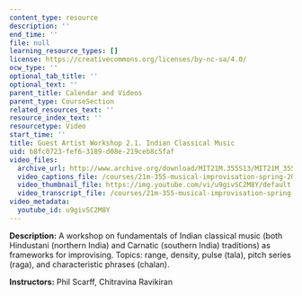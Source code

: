 ```yaml
---
content_type: resource
description: ''
end_time: ''
file: null
learning_resource_types: []
license: https://creativecommons.org/licenses/by-nc-sa/4.0/
ocw_type: ''
optional_tab_title: ''
optional_text: ''
parent_title: Calendar and Videos
parent_type: CourseSection
related_resources_text: ''
resource_index_text: ''
resourcetype: Video
start_time: ''
title: Guest Artist Workshop 2.1. Indian Classical Music
uid: b8fc0723-fef6-3189-d08e-219ceb8c5faf
video_files:
  archive_url: http://www.archive.org/download/MIT21M.355S13/MIT21M_355S13_guest_artist_workshop_2-1_300k.mp4
  video_captions_file: /courses/21m-355-musical-improvisation-spring-2013/8d38926f156d52bb8e4abd07b6cd262b_u9givSC2M8Y.vtt
  video_thumbnail_file: https://img.youtube.com/vi/u9givSC2M8Y/default.jpg
  video_transcript_file: /courses/21m-355-musical-improvisation-spring-2013/c6430b6ca1c55f46dba27424c7899e17_u9givSC2M8Y.pdf
video_metadata:
  youtube_id: u9givSC2M8Y
---
```


**Description:** A workshop on fundamentals of Indian classical music (both Hindustani (northern India) and Carnatic (southern India) traditions) as frameworks for improvising. Topics: range, density, pulse (tala), pitch series (raga), and characteristic phrases (chalan).

**Instructors:** Phil Scarff, Chitravina Ravikiran

